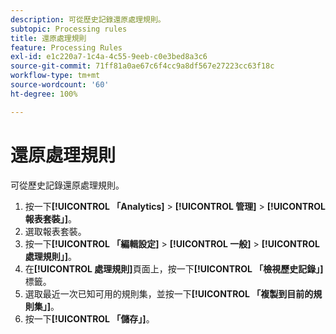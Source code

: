 ```yaml
---
description: 可從歷史記錄還原處理規則。
subtopic: Processing rules
title: 還原處理規則
feature: Processing Rules
exl-id: e1c220a7-1c4a-4c55-9eeb-c0e3bed8a3c6
source-git-commit: 71ff81a0ae67c6f4cc9a8df567e27223cc63f18c
workflow-type: tm+mt
source-wordcount: '60'
ht-degree: 100%

---
```


# 還原處理規則

可從歷史記錄還原處理規則。

1. 按一下&#x200B;**[!UICONTROL 「Analytics]** > **[!UICONTROL 管理]** > **[!UICONTROL 報表套裝」]**。
1. 選取報表套裝。
1.  按一下&#x200B;**[!UICONTROL 「編輯設定]** > **[!UICONTROL 一般]** > **[!UICONTROL 處理規則」]**。
1. 在&#x200B;**[!UICONTROL 處理規則]**&#x200B;頁面上，按一下&#x200B;**[!UICONTROL 「檢視歷史記錄」]**&#x200B;標籤。
1. 選取最近一次已知可用的規則集，並按一下&#x200B;**[!UICONTROL 「複製到目前的規則集」]**。
1. 按一下&#x200B;**[!UICONTROL 「儲存」]**。
